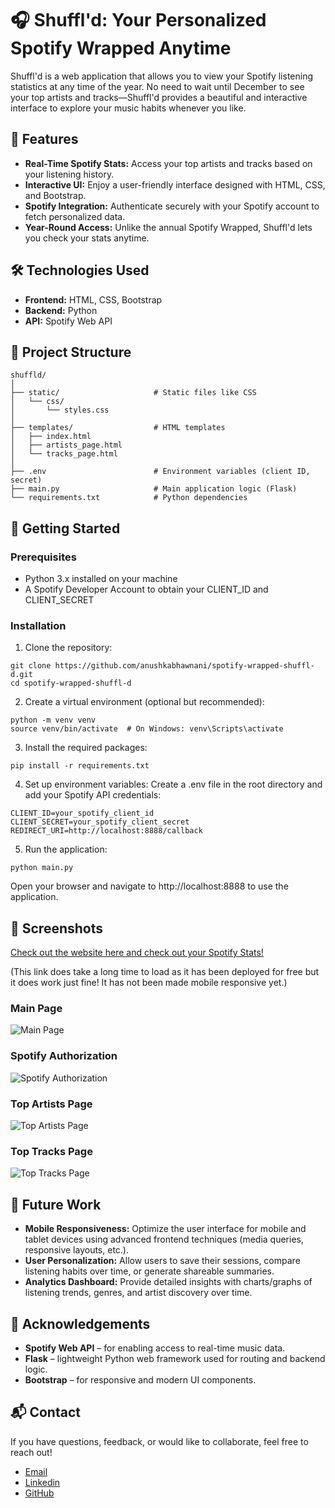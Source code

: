 # 🎧 Shuffl'd: Your Personalized Spotify Wrapped Anytime

Shuffl'd is a web application that allows you to view your Spotify listening statistics at any time of the year. No need to wait until December to see your top artists and tracks—Shuffl'd provides a beautiful and interactive interface to explore your music habits whenever you like.

## 🚀 Features
* **Real-Time Spotify Stats:** Access your top artists and tracks based on your listening history.
* **Interactive UI:** Enjoy a user-friendly interface designed with HTML, CSS, and Bootstrap.
* **Spotify Integration:** Authenticate securely with your Spotify account to fetch personalized data.
* **Year-Round Access:** Unlike the annual Spotify Wrapped, Shuffl'd lets you check your stats anytime.

## 🛠️ Technologies Used
* **Frontend:** HTML, CSS, Bootstrap
* **Backend:** Python
* **API:** Spotify Web API

## 📁 Project Structure
```
shuffld/
│
├── static/                     # Static files like CSS
│   └── css/
│       └── styles.css
│
├── templates/                  # HTML templates
│   ├── index.html
│   ├── artists_page.html
│   └── tracks_page.html
│
├── .env                        # Environment variables (client ID, secret)
├── main.py                     # Main application logic (Flask)
└── requirements.txt            # Python dependencies
```

## 🧪 Getting Started
### Prerequisites
* Python 3.x installed on your machine
* A Spotify Developer Account to obtain your CLIENT_ID and CLIENT_SECRET

### Installation
1. Clone the repository:
```
git clone https://github.com/anushkabhawnani/spotify-wrapped-shuffl-d.git
cd spotify-wrapped-shuffl-d
```

2. Create a virtual environment (optional but recommended):
```
python -m venv venv
source venv/bin/activate  # On Windows: venv\Scripts\activate
```

3. Install the required packages:
```
pip install -r requirements.txt
```

4. Set up environment variables:
Create a .env file in the root directory and add your Spotify API credentials:
```
CLIENT_ID=your_spotify_client_id
CLIENT_SECRET=your_spotify_client_secret
REDIRECT_URI=http://localhost:8888/callback
```

5. Run the application:
```
python main.py
```
Open your browser and navigate to http://localhost:8888 to use the application.

## 📸 Screenshots

[Check out the website here and check out your Spotify Stats!](https://shuffld.onrender.com/)

(This link does take a long time to load as it has been deployed for free but it does work just fine! It has not been made mobile responsive yet.)

### Main Page
![Main Page](https://github.com/user-attachments/assets/783715db-c0d7-46b1-8821-572d6a40f2a5)

### Spotify Authorization
![Spotify Authorization](https://github.com/user-attachments/assets/ab16d3cd-d5c6-47e0-a9f3-1b12ad9c54ad)

### Top Artists Page
![Top Artists Page](https://github.com/user-attachments/assets/20ec8ea4-397c-4f81-a910-3b240d6c43da)

### Top Tracks Page
![Top Tracks Page  ](https://github.com/user-attachments/assets/50a951bc-d3ad-4bb2-8fa1-c233c60b4335)

## 🚀 Future Work
* **Mobile Responsiveness:** Optimize the user interface for mobile and tablet devices using advanced frontend techniques (media queries, responsive layouts, etc.).
* **User Personalization:** Allow users to save their sessions, compare listening habits over time, or generate shareable summaries.
* **Analytics Dashboard:** Provide detailed insights with charts/graphs of listening trends, genres, and artist discovery over time.

## 🙏 Acknowledgements
* **Spotify Web API** – for enabling access to real-time music data.
* **Flask** – lightweight Python web framework used for routing and backend logic.
* **Bootstrap** – for responsive and modern UI components.

## 📬 Contact
If you have questions, feedback, or would like to collaborate, feel free to reach out!
* [Email](anushkab1411@gmail.com)
* [Linkedin](https://www.linkedin.com/in/anushka-bhawnani-0a3207316/)
* [GitHub](https://github.com/anushkabhawnani)
